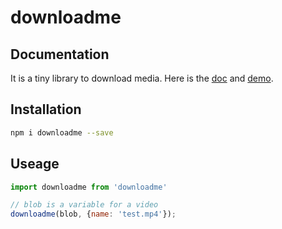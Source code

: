 # downloadme

## Documentation
It is a tiny library to download media. 
Here is the [doc](docs) and [demo](demo).

## Installation
```sh
npm i downloadme --save
```

## Useage
```javascript
import downloadme from 'downloadme'

// blob is a variable for a video
downloadme(blob, {name: 'test.mp4'});
```